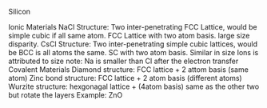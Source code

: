 Silicon



Ionic Materials
	NaCl Structure: Two inter-penetrating FCC Lattice, would be simple cubic if all same atom. 
		FCC Lattice with two atom basis. 
		large size disparity.
	CsCl Structure: Two inter-penetrating simple cubic lattices, would be BCC is all atoms the same.
		SC with two atom basis.
		Similar in size
	Ions is attributed to size
	note: Na is smaller than Cl after the electron transfer
Covalent Materials
	Diamond structure: FCC lattice + 2 attom basis (same atom)
	Zinc bond structure: FCC lattice + 2 atom basis (different atoms)
	Wurzite structure: hexgonagal lattice + (4atom basis)
		same as the other two but rotate the layers
		Example: ZnO